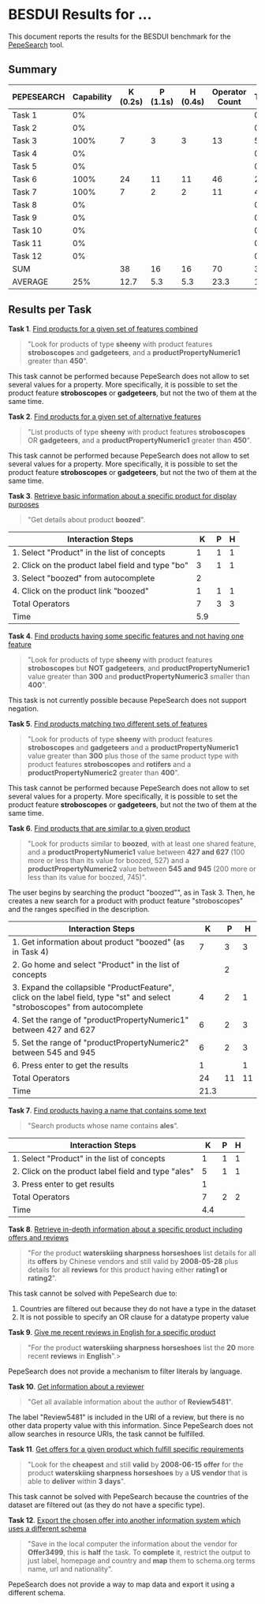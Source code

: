# BESDUI Results for ...

This document reports the results for the BESDUI benchmark for the [PepeSearch](https://github.com/guiveg/pepesearch) tool.

## Summary

|PEPESEARCH|Capability|K (0.2s)|P (1.1s)|H (0.4s)|Operator Count| Time |
|----------|--------|--------|--------|--------|--------------|------|
|  Task 1  |   0%   |        |        |        |              |  0.0 |
|  Task 2  |   0%   |        |        |        |              |  0.0 |
|  Task 3  |  100%  |    7   |    3   |    3   |      13      |  5.9 |
|  Task 4  |   0%   |        |        |        |              |  0.0 |
|  Task 5  |   0%   |        |        |        |              |  0.0 |
|  Task 6  |  100%  |   24   |   11   |   11   |      46      | 21.3 |
|  Task 7  |  100%  |    7   |    2   |    2   |      11      |  4.4 |
|  Task 8  |   0%   |        |        |        |              |  0.0 |
|  Task 9  |   0%   |        |        |        |              |  0.0 |
|  Task 10 |   0%   |        |        |        |              |  0.0 |
|  Task 11 |   0%   |        |        |        |              |  0.0 |
|  Task 12 |   0%   |        |        |        |              |  0.0 |
|  SUM     |        |   38   |    16  |   16   |      70      | 31.6 |
|  AVERAGE |  25%   |   12.7 |   5.3  |  5.3   |    23.3      | 10.5 |

## Results per Task

**Task 1**. [Find products for a given set of features combined](/Benchmark/1.md)
> "Look for products of type **sheeny** with product features **stroboscopes** and **gadgeteers**, and a **productPropertyNumeric1** greater than **450**".

This task cannot be performed because PepeSearch does not allow to set several values for a property. More specifically, it is possible to set the product feature **stroboscopes** or **gadgeteers**, but not the two of them at the same time.


**Task 2**. [Find products for a given set of alternative features](/Benchmark/2.md)
> "List products of type **sheeny** with product features **stroboscopes** OR **gadgeteers**, and a **productPropertyNumeric1** greater than **450**".

This task cannot be performed because PepeSearch does not allow to set several values for a property. More specifically, it is possible to set the product feature **stroboscopes** or **gadgeteers**, but not the two of them at the same time.


**Task 3**. [Retrieve basic information about a specific product for display purposes](/Benchmark/3.md)
> "Get details about product **boozed**".


| Interaction Steps                                            |  K |  P |  H |
|--------------------------------------------------------------|----|----|----|
| 1. Select "Product" in the list of concepts                  |  1 |  1 |  1 |
| 2. Click on the product label field and type "bo"            |  3 |  1 |  1 |
| 3. Select "boozed" from autocomplete                         |  2 |    |    |
| 4. Click on the product link "boozed"                        |  1 |  1 |  1 |
| Total Operators                                              |  7 |  3 |  3 |
| Time                                                         |      5.9     |

**Task 4**. [Find products having some specific features and not having one feature](/Benchmark/4.md)
> "Look for products of type **sheeny** with product features **stroboscopes** but **NOT gadgeteers**, and **productPropertyNumeric1** value greater than **300** and **productPropertyNumeric3** smaller than **400**".

This task is not currently possible because PepeSearch does not support negation.


**Task 5**. [Find products matching two different sets of features](/Benchmark/5.md)
> "Look for products of type **sheeny** with product features **stroboscopes** and **gadgeteers** and a **productPropertyNumeric1** value greater than **300** plus those of the same product type with product features **stroboscopes** and **rotifers** and a **productPropertyNumeric2** greater than **400**".

This task cannot be performed because PepeSearch does not allow to set several values for a property. More specifically, it is possible to set the product feature **stroboscopes** or **gadgeteers**, but not the two of them at the same time.


**Task 6**. [Find products that are similar to a given product](/Benchmark/6.md)
> "Look for products similar to **boozed**, with at least one shared feature, and a **productPropertyNumeric1** value between **427 and 627** (100 more or less than its value for boozed, 527) and a **productPropertyNumeric2** value between **545 and 945** (200 more or less than its value for boozed, 745)".

The user begins by searching the product "boozed"", as in Task 3. Then, he creates a new search for a product with product feature "stroboscopes" and the ranges specified in the description.

| Interaction Steps                                                 |  K |  P |  H |
|-------------------------------------------------------------------|----|----|----|
| 1. Get information about product "boozed" (as in Task 4)          |  7 |  3 |  3 |
| 2. Go home and select "Product" in the list of concepts           |    |  2 |    |
| 3. Expand the collapsible "ProductFeature", click on the label field, type "st" and select "stroboscopes" from autocomplete|  4 |  2 |  1 |
| 4. Set the range of "productPropertyNumeric1" between 427 and 627 |  6 |  2 |  3 |
| 5. Set the range of "productPropertyNumeric2" between 545 and 945 |  6 |  2 |  3 |
| 6. Press enter to get the results                                 |  1 |    |  1 |
| Total Operators                                                   | 24 | 11 | 11 |
| Time                                                              |     21.3     |

**Task 7**. [Find products having a name that contains some text](/Benchmark/7.md)
> "Search products whose name contains **ales**".

| Interaction Steps                                                 |  K |  P |  H |
|-------------------------------------------------------------------|----|----|----|
| 1. Select "Product" in the list of concepts                       |  1 |  1 |  1 |
| 2. Click on the product label field and type "ales"               |  5 |  1 |  1 |
| 3. Press enter to get results                                     |  1 |    |    |
| Total Operators                                                   |  7 |  2 |  2 |
| Time                                                              |      4.4     |

**Task 8**. [Retrieve in-depth information about a specific product including offers and reviews](/Benchmark/8.md)
> "For the product **waterskiing sharpness horseshoes** list details for all its **offers** by Chinese vendors and still valid by **2008-05-28** plus details for all **reviews** for this product having either **rating1 or rating2**".

This task cannot be solved with PepeSearch due to:
1) Countries are filtered out because they do not have a type in the dataset
2) It is not possible to specify an OR clause for a datatype property value

**Task 9**. [Give me recent reviews in English for a specific product](/Benchmark/9.md)
> "For the product **waterskiing sharpness horseshoes** list the **20** more recent **reviews** in **English**".>

PepeSearch does not  provide a mechanism to filter literals by language.


**Task 10**. [Get information about a reviewer](/Benchmark/10.md)
> "Get all available information about the author of **Review5481**".

The label "Review5481" is included in the URI of a review, but there is no other data property value with this information. Since PepeSearch does not allow searches in resource URIs, the task cannot be fulfilled.


**Task 11**. [Get offers for a given product which fulfill specific requirements](/Benchmark/11.md)
> "Look for the **cheapest** and still **valid** by **2008-06-15** **offer** for the product **waterskiing sharpness horseshoes** by a **US vendor** that is able to **deliver** within **3 days**".

This task cannot be solved with PepeSearch because the countries of the dataset are filtered out (as they do not have a specific type).


**Task 12**. [Export the chosen offer into another information system which uses a different schema](/Benchmark/12.md)
> "Save in the local computer the information about the vendor for **Offer3499**, this is **half** the task. To **complete** it, restrict the output to just label, homepage and country and **map** them to schema.org terms name, url and nationality".

PepeSearch does not provide a way to map data and export it using a different schema.

